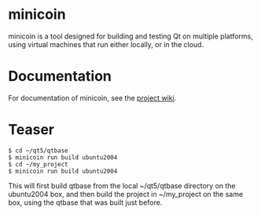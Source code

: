 # minicoin

minicoin is a tool designed for building and testing Qt on multiple platforms,
using virtual machines that run either locally, or in the cloud.

# Documentation

For documentation of minicoin, see the [project wiki](-/wikis/home).

# Teaser

```
$ cd ~/qt5/qtbase
$ minicoin run build ubuntu2004
$ cd ~/my_project
$ minicoin run build ubuntu2004
```

This will first build qtbase from the local ~/qt5/qtbase directory on the
ubuntu2004 box, and then build the project in ~/my_project on the same box,
using the qtbase that was built just before.
